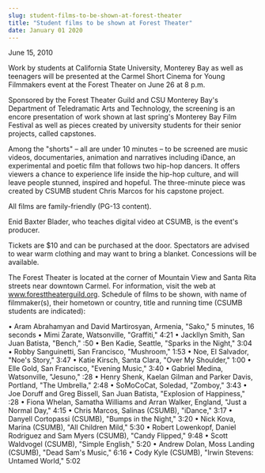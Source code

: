 ```yaml
---
slug: student-films-to-be-shown-at-forest-theater
title: "Student films to be shown at Forest Theater"
date: January 01 2020
---
```


 
<p>June 15, 2010</p>
<p>
  Work by students at California State University, Monterey Bay as well as
  teenagers will be presented at the Carmel Short Cinema for Young Filmmakers
  event at the Forest Theater on June 26 at 8 p.m.
</p>
<p>
  Sponsored by the Forest Theater Guild and CSU Monterey Bay's Department of
  Teledramatic Arts and Technology, the screening is an encore presentation of
  work shown at last spring's Monterey Bay Film Festival as well as pieces
  created by university students for their senior projects, called capstones.
</p>
<p>
  Among the "shorts" – all are under 10 minutes – to be screened are music
  videos, documentaries, animation and narratives including iDance, an
  experimental and poetic film that follows two hip-hop dancers. It offers
  viewers a chance to experience life inside the hip-hop culture, and will leave
  people stunned, inspired and hopeful. The three-minute piece was created by
  CSUMB student Chris Marcos for his capstone project.
</p>
<p>All films are family-friendly (PG-13 content).</p>
<p>
  Enid Baxter Blader, who teaches digital video at CSUMB, is the event's
  producer.
</p>
<p>
  Tickets are $10 and can be purchased at the door. Spectators are advised to
  wear warm clothing and may want to bring a blanket. Concessions will be
  available.
</p>
<p>
  The Forest Theater is located at the corner of Mountain View and Santa Rita
  streets near downtown Carmel. For information, visit the web at
  <a href="https://www.foresttheaterguild.org/">www.foresttheaterguild.org</a>.
  Schedule of films to be shown, with name of filmmaker(s), their hometown or
  country, title and running time (CSUMB students are indicated):
</p>
<p>
  • Aram Abrahamyan and David Martirosyan, Armenia, "Sako," 5 minutes, 16
  seconds • Mimi Zarate, Watsonville, "Graffiti," 4:21 • Jackllyn Smith, San
  Juan Batista, "Bench," :50 • Ben Kadie, Seattle, "Sparks in the Night," 3:04 •
  Robby Sanguinetti, San Francisco, "Mushroom," 1:53 • Noe, El Salvador, "Noe's
  Story," 3:47 • Katie Kirsch, Santa Clara, "Over My Shoulder," 1:00 • Elle
  Gold, San Francisco, "Evening Music," 3:40 • Gabriel Medina, Watsonville,
  "Jesuno," :28 • Henry Shenk, Kaelan Gilman and Parker Davis, Portland, "The
  Umbrella," 2:48 • SoMoCoCat, Soledad, "Zomboy," 3:43 • Joe Doruff and Greg
  Bissell, San Juan Batista, "Explosion of Happiness," :28 • Fiona Whelan,
  Samatha Williams and Arran Walker, England, "Just a Normal Day," 4:15 • Chris
  Marcos, Salinas (CSUMB), "iDance," 3:17 • Danyell Cortopassi (CSUMB), "Bumps
  in the Night," 3:20 • Nick Kova, Marina (CSUMB), "All Children Mild," 5:30 •
  Robert Lowenkopf, Daniel Rodriguez and Sam Myers (CSUMB), "Candy Flipped,"
  9:48 • Scott Waldvogel (CSUMB), "Simple English," 5:20 • Andrew Dolan, Moss
  Landing (CSUMB), "Dead Sam's Music," 6:16 • Cody Kyle (CSUMB), "Irwin Stevens:
  Untamed World," 5:02
</p>
<p></p>
<p></p>
<p></p>
<p></p>
 
